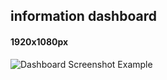 ## information dashboard

#### 1920x1080px
![Dashboard Screenshot Example](https://user-images.githubusercontent.com/67282/51047507-805a2f00-157d-11e9-85cd-6523ed69508d.png)
